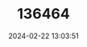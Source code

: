 ---
title: "136464"
category: "Ctenomys flamarioni"
draft: false
date: 2024-02-22 13:03:51
languages:
  English: ["Tuco-tuco of the Dunes"]
---